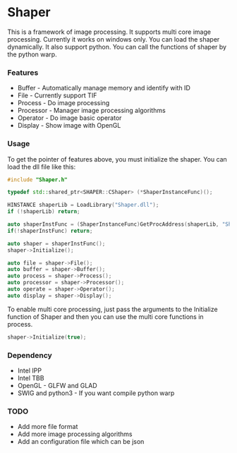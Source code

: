 # Shaper
This is a framework of image processing. It supports multi core image processing. 
Currently it works on windows only. You can load the shaper dynamically.
It also support python. You can call the functions of shaper by the python warp.

### Features
* Buffer - Automatically manage memory and identify with ID
* File - Currently support TIF
* Process - Do image processing
* Processor - Manager image processing algorithms
* Operator - Do image basic operator
* Display - Show image with OpenGL
### Usage
To get the pointer of features above, you must initialize the shaper. You can load the dll file like this:
```c++
#include "Shaper.h"

typedef std::shared_ptr<SHAPER::CShaper> (*ShaperInstanceFunc)();

HINSTANCE shaperLib = LoadLibrary("Shaper.dll");
if (!shaperLib) return;

auto shaperInstFunc = (ShaperInstanceFunc)GetProcAddress(shaperLib, "ShaperInstance");
if(!shaperInstFunc) return;

auto shaper = shaperInstFunc();
shaper->Initialize();

auto file = shaper->File();
auto buffer = shaper->Buffer();
auto process = shaper->Process();
auto processor = shaper->Processor();
auto operate = shaper->Operator();
auto display = shaper->Display();
```
To enable multi core processing, just pass the arguments to the Initialize function of Shaper and then you can use the multi core functions in process.
```C++
shaper->Initialize(true);
```
### Dependency
* Intel IPP
* Intel TBB
* OpenGL - GLFW and GLAD
* SWIG and python3 - If you want compile python warp
### TODO
* Add more file format
* Add more image processing algorithms
* Add an configuration file which can be json 
